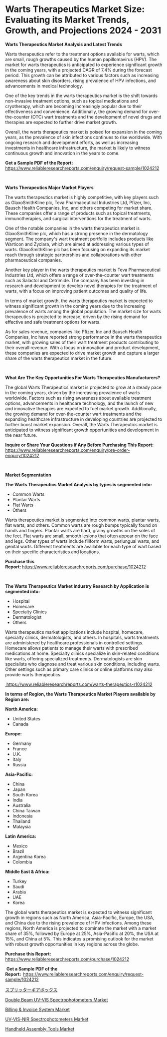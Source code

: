 <p><h1>Warts Therapeutics Market Size: Evaluating its Market Trends, Growth, and Projections 2024 - 2031</h1></p><p><strong>Warts Therapeutics Market Analysis and Latest Trends</strong></p>
<p><p>Warts therapeutics refer to the treatment options available for warts, which are small, rough growths caused by the human papillomavirus (HPV). The market for warts therapeutics is anticipated to experience significant growth in the coming years, with a projected CAGR of 7.4% during the forecast period. This growth can be attributed to various factors such as increasing awareness about skin disorders, rising prevalence of HPV infections, and advancements in medical technology.</p><p>One of the key trends in the warts therapeutics market is the shift towards non-invasive treatment options, such as topical medications and cryotherapy, which are becoming increasingly popular due to their effectiveness and convenience. Additionally, the growing demand for over-the-counter (OTC) wart treatments and the development of novel drugs and therapies are expected to further drive market growth.</p><p>Overall, the warts therapeutics market is poised for expansion in the coming years, as the prevalence of skin infections continues to rise worldwide. With ongoing research and development efforts, as well as increasing investments in healthcare infrastructure, the market is likely to witness continuous growth and innovation in the years to come.</p></p>
<p><strong>Get a Sample PDF of the Report:&nbsp;</strong> <a href="https://www.reliableresearchreports.com/enquiry/request-sample/1024212">https://www.reliableresearchreports.com/enquiry/request-sample/1024212</a></p>
<p>&nbsp;</p>
<p><strong>Warts Therapeutics Major Market Players</strong></p>
<p><p>The warts therapeutics market is highly competitive, with key players such as GlaxoSmithKline plc, Teva Pharmaceutical Industries Ltd, Pfizer, Inc, Bausch Health Companies, Inc, and others competing for market share. These companies offer a range of products such as topical treatments, immunotherapies, and surgical interventions for the treatment of warts.</p><p>One of the notable companies in the warts therapeutics market is GlaxoSmithKline plc, which has a strong presence in the dermatology segment. The company's wart treatment portfolio includes products like Warticon and Zyclara, which are aimed at addressing various types of warts. GlaxoSmithKline plc has been focusing on expanding its market reach through strategic partnerships and collaborations with other pharmaceutical companies.</p><p>Another key player in the warts therapeutics market is Teva Pharmaceutical Industries Ltd, which offers a range of over-the-counter wart treatments such as Salactol and Cetrimide. The company has been investing in research and development to develop novel therapies for the treatment of warts, with a focus on improving patient outcomes and quality of life.</p><p>In terms of market growth, the warts therapeutics market is expected to witness significant growth in the coming years due to the increasing prevalence of warts among the global population. The market size for warts therapeutics is projected to increase, driven by the rising demand for effective and safe treatment options for warts.</p><p>As for sales revenue, companies like Pfizer, Inc and Bausch Health Companies, Inc have reported strong performance in the warts therapeutics market, with growing sales of their wart treatment products contributing to their overall revenue. With a focus on innovation and product development, these companies are expected to drive market growth and capture a larger share of the warts therapeutics market in the future.</p></p>
<p>&nbsp;</p>
<p><strong>What Are The Key Opportunities For Warts Therapeutics Manufacturers?</strong></p>
<p><p>The global Warts Therapeutics market is projected to grow at a steady pace in the coming years, driven by the increasing prevalence of warts worldwide. Factors such as rising awareness about available treatment options, advancements in healthcare technology, and the launch of new and innovative therapies are expected to fuel market growth. Additionally, the growing demand for over-the-counter wart treatments and the expanding healthcare infrastructure in developing countries are projected to further boost market expansion. Overall, the Warts Therapeutics market is anticipated to witness significant growth opportunities and development in the near future.</p></p>
<p><strong>Inquire or Share Your Questions If Any Before Purchasing This Report:</strong> <a href="https://www.reliableresearchreports.com/enquiry/pre-order-enquiry/1024212">https://www.reliableresearchreports.com/enquiry/pre-order-enquiry/1024212</a></p>
<p>&nbsp;</p>
<p><strong>Market Segmentation</strong></p>
<p><strong>The Warts Therapeutics Market Analysis by types is segmented into:</strong></p>
<p><ul><li>Common Warts</li><li>Plantar Warts</li><li>Flat Warts</li><li>Others</li></ul></p>
<p><p>Warts therapeutics market is segmented into common warts, plantar warts, flat warts, and others. Common warts are rough bumps typically found on hands and fingers. Plantar warts are hard, grainy growths on the soles of the feet. Flat warts are small, smooth lesions that often appear on the face and legs. Other types of warts include filiform warts, periungual warts, and genital warts. Different treatments are available for each type of wart based on their specific characteristics and locations.</p></p>
<p><strong>Purchase this Report:&nbsp;</strong><a href="https://www.reliableresearchreports.com/purchase/1024212">https://www.reliableresearchreports.com/purchase/1024212</a></p>
<p>&nbsp;</p>
<p><strong>The Warts Therapeutics Market Industry Research by Application is segmented into:</strong></p>
<p><ul><li>Hospital</li><li>Homecare</li><li>Specialty Clinics</li><li>Dermatologist</li><li>Others</li></ul></p>
<p><p>Warts therapeutics market applications include hospital, homecare, specialty clinics, dermatologists, and others. In hospitals, warts treatments are administered by healthcare professionals in controlled settings. Homecare allows patients to manage their warts with prescribed medications at home. Specialty clinics specialize in skin-related conditions like warts, offering specialized treatments. Dermatologists are skin specialists who diagnose and treat various skin conditions, including warts. Other settings such as primary care clinics or online platforms may also provide warts therapeutics.</p></p>
<p><a href="https://www.reliableresearchreports.com/warts-therapeutics-r1024212">&nbsp;https://www.reliableresearchreports.com/warts-therapeutics-r1024212</a></p>
<p><strong>In terms of Region, the Warts Therapeutics Market Players available by Region are:</strong></p>
<p>
    <p> <strong> North America: </strong>
        <ul>
            <li>United States</li>
            <li>Canada</li>
        </ul>
        </p> 
    <p> <strong> Europe: </strong>
        <ul>
            <li>Germany</li>
            <li>France</li>
            <li>U.K.</li>
            <li>Italy</li>
            <li>Russia</li>
        </ul>
        </p> 
    <p> <strong> Asia-Pacific: </strong>
        <ul>
            <li>China</li>
            <li>Japan</li>
            <li>South Korea</li>
            <li>India</li>
            <li>Australia</li>
            <li>China Taiwan</li>
            <li>Indonesia</li>
            <li>Thailand</li>
            <li>Malaysia</li>
        </ul>
        </p> 
    <p> <strong> Latin America: </strong>
        <ul>
            <li>Mexico</li>
            <li>Brazil</li>
            <li>Argentina Korea</li>
            <li>Colombia</li>
        </ul>
        </p> 
    <p> <strong> Middle East & Africa: </strong>
        <ul>
            <li>Turkey</li>
            <li>Saudi</li>
            <li>Arabia</li>
            <li>UAE</li>
            <li>Korea</li>
        </ul>
    </p>
    </p>
<p><p>The global warts therapeutics market is expected to witness significant growth in regions such as North America, Asia-Pacific, Europe, the USA, and China due to the rising prevalence of HPV infections. Among these regions, North America is projected to dominate the market with a market share of 35%, followed by Europe at 25%, Asia-Pacific at 20%, the USA at 15%, and China at 5%. This indicates a promising outlook for the market with robust growth opportunities in key regions across the globe.</p></p>
<p><strong>Purchase this Report: </strong><a href="https://www.reliableresearchreports.com/purchase/1024212">https://www.reliableresearchreports.com/purchase/1024212</a></p>
<p>&nbsp;<strong>Get a Sample PDF of the Report:&nbsp;&nbsp;</strong><a href="https://www.reliableresearchreports.com/enquiry/request-sample/1024212">https://www.reliableresearchreports.com/enquiry/request-sample/1024212</a></p>
<p><strong></strong></p>
<p><p><a href="https://github.com/DayanaRunolfsdottir/Market-Research-Report-List-1/blob/main/7557905171044.md">スプリッターギアボックス</a></p><p><a href="https://github.com/isharif044/Market-Research-Report-List-1/blob/main/double-beam-uv-vis-spectrophotometers-market.md">Double Beam UV-VIS Spectrophotometers Market</a></p><p><a href="https://www.linkedin.com/pulse/comprehensive-analysis-global-billing-amp-invoice-qkrie?trackingId=WM544%2FzqQTWdqIWvK9rkDQ%3D%3D">Billing & Invoice System Market</a></p><p><a href="https://github.com/fauzi1101fauzi/Market-Research-Report-List-1/blob/main/uv-vis-nir-spectrophotometers-market.md">UV-VIS-NIR Spectrophotometers Market</a></p><p><a href="https://www.linkedin.com/pulse/handheld-assembly-tools-industry-analysis-report-its-ry8ve?trackingId=66Hh7Ct0yFqVxlchbGkh%2Bg%3D%3D">Handheld Assembly Tools Market</a></p></p>